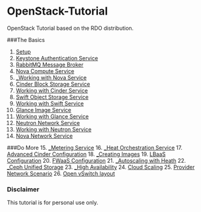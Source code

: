 # OpenStack-Tutorial
OpenStack Tutorial based on the RDO distribution.

###The Basics
1. [Setup](https://github.com/kalise/OpenStack-Tutorial/blob/master/Content/preflight.md)
2. [Keystone Authentication Service](https://github.com/kalise/OpenStack-Tutorial/blob/master/Content/keystone.md)
3. [RabbitMQ Message Broker](https://github.com/kalise/OpenStack-Tutorial/blob/master/Content/rabbitmq.md)
4. [Nova Compute Service](https://github.com/kalise/OpenStack-Tutorial/blob/master/Content/nova.md)
5. [_Working with Nova Service](https://github.com/kalise/OpenStack-Tutorial/blob/master/Content/working-nova.md)
6. [Cinder Block Storage Service](https://github.com/kalise/OpenStack-Tutorial/blob/master/Content/cinder.md)
7. [Working with Cinder Service](https://github.com/kalise/OpenStack-Tutorial/blob/master/Content/working-cinder.md)
8. [Swift Object Storage Service](https://github.com/kalise/OpenStack-Tutorial/blob/master/Content/swift.md)
9. [Working with Swift Service](https://github.com/kalise/OpenStack-Tutorial/blob/master/Content/working-swift.md)
10. [Glance Image Service](https://github.com/kalise/OpenStack-Tutorial/blob/master/Content/glance.md)
11. [Working with Glance Service](https://github.com/kalise/OpenStack-Tutorial/blob/master/Content/working-glance.md)
12. [Neutron Network Service](https://github.com/kalise/OpenStack-Tutorial/blob/master/Content/neutron.md)
13. [Working with Neutron Service](https://github.com/kalise/OpenStack-Tutorial/blob/master/Content/working-neutron.md)
14. [Nova Network Service](https://github.com/kalise/OpenStack-Tutorial/blob/master/Content/novanetwork.md)

###Do More
15. [_Metering Service](https://github.com/kalise/OpenStack-Tutorial/blob/master/Content/ceilometer.md)
16. [_Heat Orchestration Service](https://github.com/kalise/OpenStack-Tutorial/blob/master/Content/heat.md)
17. [Advanced Cinder Configuration](https://github.com/kalise/OpenStack-Tutorial/blob/master/Content/multiple_cinder.md)
18. [_Creating Images](https://github.com/kalise/OpenStack-Tutorial/blob/master/Content/images.md)
19. [LBaaS Configuration](https://github.com/kalise/OpenStack-Tutorial/blob/master/Content/load-balancer.md)
20. [FWaaS Configuration](https://github.com/kalise/OpenStack-Tutorial/blob/master/Content/firewall.md)
21. [_Autoscaling with Heath](https://github.com/kalise/OpenStack-Tutorial/blob/master/Content/autoscaling-heat.md)
22. [_Ceph Unified Storage](https://github.com/kalise/OpenStack-Tutorial/blob/master/Content/ceph.md)
23. [_High Availability](https://github.com/kalise/OpenStack-Tutorial/blob/master/Content/ha.md)
24. [Cloud Scaling](https://github.com/kalise/OpenStack-Tutorial/blob/master/Content/scale.md)
25. [Provider Network Scenario](https://github.com/kalise/OpenStack-Tutorial/blob/master/Content/provider-network.md)
26. [Open vSwitch layout](https://github.com/kalise/OpenStack-Tutorial/blob/master/Content/open-vswitch.md)

### Disclaimer
This tutorial is for personal use only.
